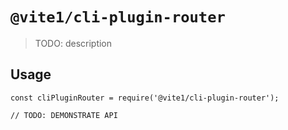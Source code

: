 # `@vite1/cli-plugin-router`

> TODO: description

## Usage

```
const cliPluginRouter = require('@vite1/cli-plugin-router');

// TODO: DEMONSTRATE API
```
